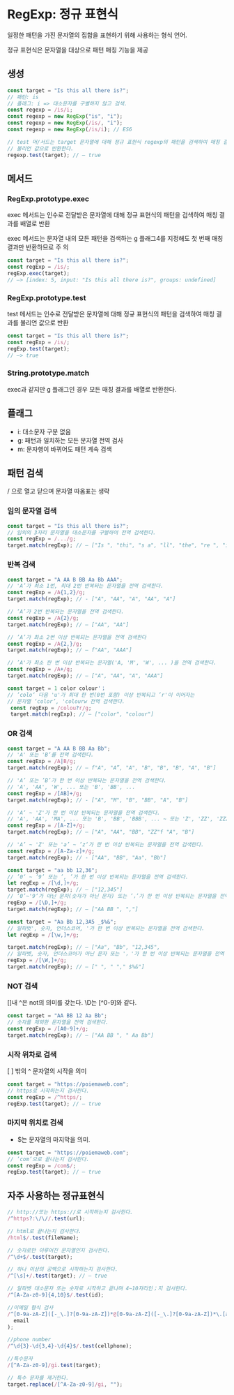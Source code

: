 # RegExp: 정규 표현식

일정한 패턴을 가진 문자열의 집합을 표현하기 위해 사용하는 형식 언어.

정규 표현식은 문자열을 대상으로 패턴 매칭 기능을 제공

## 생성

```js
const target = "Is this all there is?";
// 패턴: is
// 플래그: i => 대소문자를 구별하지 않고 검색.
const regexp = /is/i;
const regexp = new RegExp("is", "i");
const regexp = new RegExp(/is/, "i");
const regexp = new RegExp(/is/i); // ES6

// test 머/서드는 target 문자열에 대해 정규 표현식 regexp의 패턴을 검색하여 매칭 결과를
// 불리언 값으로 반환한다.
regexp.test(target); // — true
```

## 메서드

### RegExp.prototype.exec

exec 메서드는 인수로 전달받은 문자열에 대해 정규 표현식의 패턴을 검색하여 매칭 결과를 배열로 반환

exec 메서드는 문자열 내의 모든 패턴을 검색하는 g 플래그4를 지정해도 첫 번째 매칭 결과만 반환하므로 주
의

```js
const target = "Is this all there is?";
const regExp = /is/;
regExp.exec(target);
// —> [index: 5, input: "Is this all there is?", groups: undefined]
```

### RegExp.prototype.test

test 메서드는 인수로 전달받은 문자열에 대해 정규 표현식의 패턴을 검색하여 매칭 결과를 불리언 값으로
반환

```js
const target = "Is this all there is?";
const regExp = /is/;
regExp.test(target);
// —> true
```

### String.prototype.match

exec과 같지만 g 플래그인 경우 모든 매칭 결과를 배열로 반환한다.

## 플래그

- i: 대소문자 구분 없음
- g: 패턴과 일치하는 모든 문자열 전역 검사
- m: 문자행이 바뀌어도 패턴 계속 검색

## 패턴 검색

/ 으로 열고 닫으며 문자열 따옴표는 생략

### 임의 문자열 검색

```js
const target = "Is this all there is?";
// 임의의 3자리 문자열을 대소문자를 구별하여 전역 검색한다.
const regExp = /.../g;
target.match(regExp); // — ["Is ", "thi", "s a", "ll", "the", "re ", "is?"]
```

### 반복 검색

```js
const target = "A AA B BB Aa Bb AAA";
// 'A’가 최소 1번, 최대 2번 반복돠는 문자열을 전역 검색한다.
const regExp = /A{1,2}/g;
target.match(regExp); // - ["A", "AA", "A", "AA", "A"]

// ‘A’가 2번 반복돠는 문자열을 전역 검색한다.
const regExp = /A{2}/g;
target.match(regExp); // — ["AA", "AA"]

// ’A’가 촤소 2번 이상 반복되는 문자열을 전역 검색한다
const regExp = /A{2,}/g;
target.match(regExp); // — f"AA", "AAA"]

// ’A'가 최소 한 번 이상 반복돠는 문자열('A, 'M', 'W', ... )을 전역 검색한다.
const regExp = /A+/g;
target.match(regExp); // — ["A", "AA", "A", "AAA"]
```

```js
const target = 1 color colour'；
// ’colo‘ 다음 'u'가 최대 한 번(0번 포함) 이상 반복되고 ’r'이 이어자는
// 문자열 ‘color’, 'colourw 전역 검색한다.
 const regExp = /colou?r/g;
 target.match(regExp); // — ["color", "colour"]
```

### OR 검색

```js
const target = "A AA B BB Aa Bb";
// 'A' 또는 'B‘를 전역 검색한다.
const regExp = /A|B/g;
target.match(regExp); // — f"A", "A”, "A", "B", "B", "B", "A", "B"]

// 'A’ 또는 ’B’가 한 번 이상 반복돠는 문자열을 전역 검색한다.
// 'A', 'AA', 'W', ... 또는 'B', 'BB', ...
const regExp = /[AB]+/g;
target.match(regExp); // - ["A", "M", "B", "BB", "A", "B"]

// 'A‘ ~ 'Z'가 한 번 이상 반복되는 문자열을 전역 검색한다.
// 'A', 'AA', 'MA', ... 또는 'B', 'BB', 'BBB', ... ~ 또는 'Z', 'ZZ', 'ZZZ', ...
const regExp = /[A-Z]+/g;
target.match(regExp); // — ["A", "AA", "BB", "ZZ"f "A", "B"]

// 'A’ ~ 'Z' 또는 'a’ ~ ’z‘가 한 번 이상 반복되는 문자열을 전역 검색한다.
const regExp = /[A-Za-z]+/g;
target.match(regExp); // - ["AA", "BB", "Aa", "Bb"]
```

```js
const target = "aa bb 12,36";
// ’0‘ ~ ’9’ 또는 ’, ’가 한 번 이상 반복되는 문자열을 전역 검색한다.
let regExp = /[\d,]+/g;
target.match(regExp); // — ["12,345"]
// ’0’~'9‘가 아닌 문자(숫자가 아닌 문자) 또는 ’，’가 한 번 이상 반복되는 문자열을 전역 검색한다.
regExp = /[\D,]+/g;
target.match(regExp); // — ["AA BB ", ","]
```

```js
const target = "Aa Bb 12,3A5 _$%&";
// 알파벗', 숫자, 언더스코어, '가 한 번 이상 반복되는 문자열을 전역 검색한다.
let regExp = /[\w,]+/g;

target.match(regExp); // — ["Aa", "Bb", "12,345",
// 알파벳, 숫자, 언더스코어가 아닌 문자 또는 '，'가 한 번 이상 반복되는 문자열을 전역 검색한다.
regExp = /[\W,]+/g;
target.match(regExp); // — [" ", " "," $%&"]
```

### NOT 검색

[]내 ^은 not의 의미를 갖는다. \D는 [^0-9]와 같다.

```js
const target = "AA BB 12 Aa Bb";
// 숫자를 제외한 문자열을 전역 검색한다.
const regExp = /[A0-9]+/g;
target.match(regExp); // — ["AA BB ", " Aa Bb"]
```

### 시작 위차로 검색

[ ] 밖의 ^ 문자열의 시작을 의미

```js
const target = "https://poiemaweb.com";
// https로 시작하는지 검사한다.
const regExp = /^https/;
regExp.test(target); // — true
```

### 마지막 위치로 검색

- $는 문자열의 마지막을 의미.

```js
const target = "https://poiemaweb.com";
// ’com’으로 끝나는지 검사한다.
const regExp = /com$/;
regExp.test(target); // — true
```

## 자주 사용하는 정규표현식

```js
// http://또는 https://로 시작하는지 검사한다.
/^https?:\/\//.test(url);

// html로 끝나는지 검사한다.
/html$/.test(fileName);

// 숫자로만 이루어진 문자열인지 검사한다.
/^\d+$/.test(target);

// 하나 이상의 공백으로 시작하는지 검사한다.
/^[\s]+/.test(target); // — true

// 알파벳 대소문자 또는 숫자로 시작하고 끝나며 4~10자리인；지 검사한다.
/^[A-Za-z0-9]{4,10}$/.test(id);

//이메일 형식 검사
/^[0-9a-zA-Z]([-_\.]?[0-9a-zA-Z])*@[0-9a-zA-Z]([-_\.]?[0-9a-zA-Z])*\.[a-zA-Z]{2,3}$/.test(
  email
);

//phone number
/^\d{3}-\d{3,4}-\d{4}$/.test(cellphone);

//특수문자
/[^A-Za-z0-9]/gi.test(target);

// 특수 문자를 제거한다.
target.replace(/[^A-Za-z0-9]/gi, "");
```

